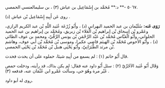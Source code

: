 ٥٠٦٧ -** د:** مُحَمَّد بن إِسْمَاعِيل بن عياش (٣) ، بن سليمالعنسي الحمصي.

روى عَن أَبِيهِ إِسْمَاعِيل بْن عياش (د) .

**رَوَى عَنه:** سُلَيْمان بن عبد الحميد البهراني (د) ، وأَبُو زُرْعَة عُبَيد اللَّهِ بْن عبد الكريم الرازي، وعَمْرو بْن إسحاق بْن إبراهيم بْن الْعَلاء بْن زبريق، ومُحَمَّد بن إبراهيم بن عبد الحميد الحلواني، وأَبُو الْعَبَّاس مُحَمَّد بْن عَبْد الرَّحْمَنِ بْن يونس الرَّقِّيّ، ومحمد بن عوف الطائي (د) ، وأَبُو الأَحوص مُحَمَّد بْن الهيثم قاضي عكبرا، وموسى بْن مُحَمَّد بْن أَبي عوف، وهاشم بْن مرثد الطَّبَرَانِيّ، وأَبُو يَحْيَى هنبل بْن مُحَمَّد بْن يَحْيَى الحمصي.

قال أَبُو حاتم (١) : لم يسمع من أَبِيهِ شيئا، حملوه على أن يحدث فحدث.

وَقَال أَبُو عُبَيد الآجُرِّيّ (٢) : سئل أَبُو داود عنه فقال: لم يكن بذاك، قد رأيته، ودخلت حمص غَيْر مرة وهُوَ حي، وسألت عَمْرو ابن عُثْمَان عنه، فدفعه (٣) .

روى له أبو داود.